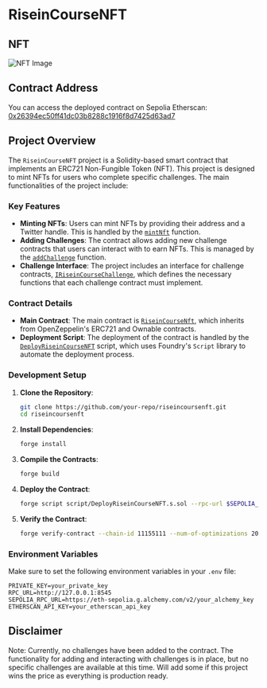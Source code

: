 # RiseinCourseNFT

## NFT

![NFT Image](https://maroon-many-cod-896.mypinata.cloud/ipfs/QmNwJwXQVP22sAb7HFHninieKE4MvXLCLjttz2GDYUsxcb)

## Contract Address

You can access the deployed contract on Sepolia Etherscan: [0x26394ec50ff41dc03b8288c1916f8d7425d63ad7](https://sepolia.etherscan.io/address/0x26394ec50ff41dc03b8288c1916f8d7425d63ad7)

## Project Overview

The `RiseinCourseNFT` project is a Solidity-based smart contract that implements an ERC721 Non-Fungible Token (NFT). This project is designed to mint NFTs for users who complete specific challenges. The main functionalities of the project include:

### Key Features

- **Minting NFTs**: Users can mint NFTs by providing their address and a Twitter handle. This is handled by the [`mintNft`](src/IRiseinCourseNFT.sol) function.
- **Adding Challenges**: The contract allows adding new challenge contracts that users can interact with to earn NFTs. This is managed by the [`addChallenge`](src/IRiseinCourseNFT.sol) function.
- **Challenge Interface**: The project includes an interface for challenge contracts, [`IRiseinCourseChallenge`](src/IRiseinCourseChallenge.sol), which defines the necessary functions that each challenge contract must implement.

### Contract Details

- **Main Contract**: The main contract is [`RiseinCourseNft`](src/RiseinCourseNFT.sol), which inherits from OpenZeppelin's ERC721 and Ownable contracts.
- **Deployment Script**: The deployment of the contract is handled by the [`DeployRiseinCourseNFT`](script/DeployRiseinCourseNFT.s.sol) script, which uses Foundry's `Script` library to automate the deployment process.

### Development Setup

1. **Clone the Repository**:

   ```sh
   git clone https://github.com/your-repo/riseincoursenft.git
   cd riseincoursenft
   ```

2. **Install Dependencies**:

   ```sh
   forge install
   ```

3. **Compile the Contracts**:

   ```sh
   forge build
   ```

4. **Deploy the Contract**:

   ```sh
   forge script script/DeployRiseinCourseNFT.s.sol --rpc-url $SEPOLIA_RPC_URL --private-key $PRIVATE_KEY --broadcast
   ```

5. **Verify the Contract**:
   ```sh
   forge verify-contract --chain-id 11155111 --num-of-optimizations 200 <contract_address> src/RiseinCourseNFT.sol:RiseinCourseNft
   ```

### Environment Variables

Make sure to set the following environment variables in your `.env` file:

```properties
PRIVATE_KEY=your_private_key
RPC_URL=http://127.0.0.1:8545
SEPOLIA_RPC_URL=https://eth-sepolia.g.alchemy.com/v2/your_alchemy_key
ETHERSCAN_API_KEY=your_etherscan_api_key
```

## Disclaimer

Note: Currently, no challenges have been added to the contract. The functionality for adding and interacting with challenges is in place, but no specific challenges are available at this time. Will add some if this project wins the price as everything is production ready.
